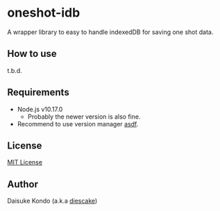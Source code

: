 # oneshot-idb

A wrapper library to easy to handle indexedDB for saving one shot data.

## How to use

t.b.d.

## Requirements

- Node.js v10.17.0
  - Probably the newer version is also fine.
- Recommend to use version manager [asdf](https://github.com/asdf-vm/asdf).

## License

[MIT License](https://github.com/diescake/oneshot-idb/blob/master/LICENSE)

## Author

Daisuke Kondo (a.k.a [diescake](https://twitter.com/diescake))
